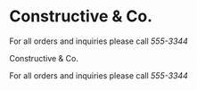 
<html lang="en">
<head>
    <meta charset="UTF-8">
    <meta http-equiv="X-UA-Compatible" content="IE=edge">
    <meta name="viewport" content="width=device-width, initial-scale=1.0">
    <title>Document</title>
</head>
<body>
    <script src="java.js"></script>
</body>
</html>

<html>
  <head>
    <title>Constructive &amp; Co.</title>
    <link rel="stylesheet" href="css/c01.css" />
  </head>
  <body>
    <h1>Constructive &amp; Co.</h1>
    <script src="js/add-content.js"></script>
    <p>For all orders and inquiries please call <em>555-3344</em></p>
  </body>
</html>

<html>
  <head>
    <title>Constructive &amp; Co.</title>
    <link rel="stylesheet" href="css/cOl.css" />
   </head>
  <body>
    <hl>Constructive &amp; Co.</hl>
    <script>document.write(' <h3>Welcome !</h3>');
    </script>
    <p>For all orders and inquiries please call
      <em>555-3344</em>
    </p>
  </body>
</html>